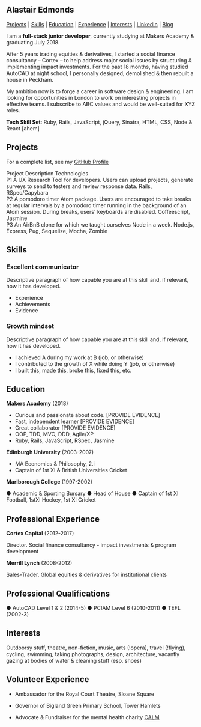 ## Alastair Edmonds

[Projects](#Projects) | [Skills](#Skills) | [Education](#Education) | [Experience](#Experience) | [Interests](#Interest) | [LinkedIn](https://www.linkedin.com/in/alastairedmonds/) | [Blog](https://medium.com/@alastair3D)

I am a **full-stack junior developer**, currently studying at Makers Academy & graduating July 2018. 

After 5 years trading equities & derivatives, I started a social finance consultancy – Cortex – to help address major social issues by structuring & implementing impact investments.  For the past 18 months, having studied AutoCAD at night school, I personally designed, demolished & then rebuilt a house in Peckham.  

My ambition now is to forge a career in software design & engineering.  I am looking for opportunities in London to work on interesting projects in effective teams.  I subscribe to ABC values and would be well-suited for XYZ roles.

**Tech Skill Set**: Ruby, Rails, JavaScript, jQuery, Sinatra, HTML, CSS, Node & React [ahem]



## Projects

For a complete list, see my [GitHub Profile](https://github.com/Alastair3D)

  Project	Description                             	Technologies                            
  P1     	A UX Research Tool for developers. Users can upload projects, generate surveys to send to testers and review response data.	Rails, RSpec/Capybara                   
  P2     	A pomodoro timer Atom package. Users are encouraged to take breaks at regular intervals by a pomodoro timer running in the background of an Atom session. During breaks, users' keyboards are disabled.	Coffeescript, Jasmine                   
  P3     	An AirBnB clone for which we taught ourselves Node in a week.	Node.js, Express, Pug, Sequelize, Mocha, Zombie



## Skills

### Excellent communicator

Descriptive paragraph of how capable you are at this skill and, if relevant, how it has developed.

- Experience
- Achievements
- Evidence

### Growth mindset

Descriptive paragraph of how capable you are at this skill and, if relevant, how it has developed.

- I achieved A during my work at B (job, or otherwise)
- I contributed to the growth of X while doing Y (job, or otherwise)
- I built this, made this, broke this, fixed this, etc.
  

## Education

**Makers Academy** (2018)

- Curious and passionate about code. [PROVIDE EVIDENCE]
- Fast, independent learner [PROVIDE EVIDENCE]
- Great collaborator [PROVIDE EVIDENCE]
- OOP, TDD, MVC, DDD, Agile/XP
- Ruby, Rails, JavaScript, RSpec, Jasmine

**Edinburgh University** (2003-2007)

- MA Economics & Philosophy, 2.i
- Captain of 1st XI & British Universities Cricket

 **Marlborough College** (1997-2002)

● Academic & Sporting Bursary  ● Head of House  ● Captain of 1st XI Football, 1stXI Hockey, 1st XI Cricket



## Professional Experience

**Cortex Capital** (2012-2017)

Director.  Social finance consultancy - impact investments & program development

**Merrill Lynch** (2008-2012)

Sales-Trader.  Global equities & derivatives for institutional clients



## Professional Qualifications

● AutoCAD Level 1 & 2 (2014-5)  ● PCIAM Level 6 (2010-2011)  ● TEFL (2002-3)

 

## Interests

Outdoorsy stuff, theatre, non-fiction, music, arts (!opera), travel (!flying), cycling, swimming, taking photographs, design, architecture, vacantly gazing at bodies of water & cleaning stuff (esp. shoes)
 

## Volunteer Experience

- Ambassador for the Royal Court Theatre, Sloane Square

- Governor of Bigland Green Primary School, Tower Hamlets

- Advocate & Fundraiser for the mental health charity [CALM](https://www.thecalmzone.net)
